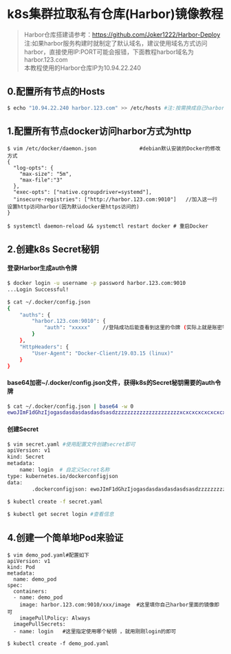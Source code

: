 # k8s集群拉取私有仓库(Harbor)镜像教程
> Harbor仓库搭建请参考：https://github.com/Joker1222/Harbor-Deploy <br>
> 注:如果harbor服务构建时就制定了默认域名，建议使用域名方式访问harbor，直接使用IP:PORT可能会报错，下面教程harbor域名为harbor.123.com <br>
> 本教程使用的Harbor仓库IP为10.94.22.240

## 0.配置所有节点的Hosts
```bash
$ echo "10.94.22.240 harbor.123.com" >> /etc/hosts #注:按需换成自己harbor的IP地址
```
## 1.配置所有节点docker访问harbor方式为http 
```vim
$ vim /etc/docker/daemon.json              #debian默认安装的Docker的修改方式 
{
  "log-opts": {
    "max-size": "5m",
    "max-file":"3"
  },
  "exec-opts": ["native.cgroupdriver=systemd"],
  "insecure-registries": ["http://harbor.123.com:9010"]   //加入这一行 设置http访问harbor(因为默认docker是https访问的)
}

$ systemctl daemon-reload && systemctl restart docker # 重启Docker
```
## 2.创建k8s Secret秘钥
#### 登录Harbor生成auth令牌
```bash
$ docker login -u username -p password harbor.123.com:9010   
...Login Successful!

$ cat ~/.docker/config.json
{
	"auths": {
		"harbor.123.com:9010": {
			"auth": "xxxxx"    //登陆成功后能查看到这里的令牌 (实际上就是账密字符串进行了一次base64加密)
		}
	},
	"HttpHeaders": {
		"User-Agent": "Docker-Client/19.03.15 (linux)"
	}
}
```
#### base64加密~/.docker/config.json文件，获得k8s的Secret秘钥需要的auth令牌
```bash
$ cat ~/.docker/config.json | base64 -w 0 
ewoJImF1dGhzIjogasdasdasdasdasdsasdzzzzzzzzzzzzzzzzzzzzzxcxcxcxcxcxcxcxcxcQvasdasdadsa==
```

#### 创建Secret
```bash
$ vim secret.yaml #使用配置文件创建secret即可
apiVersion: v1
kind: Secret
metadata:
    name: login  # 自定义Secret名称
type: kubernetes.io/dockerconfigjson
data:
        .dockerconfigjson: ewoJImF1dGhzIjogasdasdasdasdasdsasdzzzzzzzzzzzzzzzzzzzzzxcxcxcxcxcxcxcxcxcQvasdasdadsa==  # 这里使用上面加密后的auth令牌
        
$ kubectl create -f secret.yaml

$ kubectl get secret login #查看信息
```

## 4.创建一个简单地Pod来验证
```vim
$ vim demo_pod.yaml#配置如下
apiVersion: v1
kind: Pod
metadata:
  name: demo_pod
spec:
  containers:
  - name: demo_pod
    image: harbor.123.com:9010/xxx/image  #这里填你自己harbor里面的镜像即可
    imagePullPolicy: Always
  imagePullSecrets:
  - name: login   #这里指定使用哪个秘钥 ，就用刚刚login的即可

$ kubectl create -f demo_pod.yaml

```

